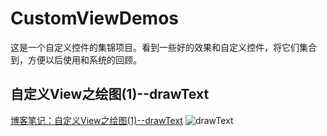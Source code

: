 # CustomViewDemos
这是一个自定义控件的集锦项目。看到一些好的效果和自定义控件，将它们集合到，方便以后使用和系统的回顾。


## 自定义View之绘图(1)--drawText
[博客笔记：自定义View之绘图(1)--drawText](http://blog.csdn.net/wangxiaocheng16/article/details/72628916)
![drawText](http://img.blog.csdn.net/20170523172757417?watermark/2/text/aHR0cDovL2Jsb2cuY3Nkbi5uZXQvd2FuZ3hpYW9jaGVuZzE2/font/5a6L5L2T/fontsize/400/fill/I0JBQkFCMA==/dissolve/70/gravity/SouthEast)
